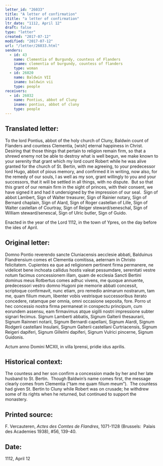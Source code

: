 ```yaml
---
letter_id: "26033"
title: "A letter of confirmation"
ititle: "a letter of confirmation"
ltr_date: "1112, April 12"
draft: false
type: "letter"
created: "2017-07-12"
modified: "2017-07-12"
url: "/letter/26033.html"
senders:
  - id: 43
    name: Clementia of Burgundy, countess of Flanders
    iname: clementia of burgundy, countess of flanders
    type: woman
  - id: 26020
    name: Baldwin VII
    iname: baldwin vii
    type: people
receivers:
  - id: 26032
    name: Pontius, abbot of Cluny
    iname: pontius, abbot of cluny
    type: people
---
```

<h2> Translated letter:</h2><p>To the lord Pontius, abbot of the holy church of Cluny, Baldwin count of Flanders and countess Clementia, [wish] eternal happiness in Christ.&nbsp; Desiring that those things that pertain to religion remain firm, so that a shrewd enemy not be able to destroy what is well begun, we make known to your serenity that grant which my lord count Robert while he was alive granted for the church of St. Bertin, with me agreeing, to your predecessor lord Hugo, abbot of pious memory, and confirmed it in writing, now also, for the remedy of our souls, I as well as my son, grant willingly to you and your successors, that it will be settled in all things, with no dispute.&nbsp; But so that this grant of our remain firm in the sight of princes, with their consent, we have signed it and had it undersigned by the impression of our seal.&nbsp; Sign of abbot Lambert, Sign of Walter treasurer, Sign of Rainier notary, Sign of Bernard chaplain, Sign of Alard, Sign of Roger castellan of Lille, Sign of Walter castellan of Courtray, Sign of Reiger steward/seneschal, Sign of William steward/senescal, Sign of Ulric butler, Sign of Guido.</p><p>Enacted in the year of the Lord 1112, in the town of Ypres, on the day before the ides of April.</p><h2 class="mt-4"> Original letter:</h2><p>Domno Pontio reverendo sancte Cluniacensis aecclesie abbati, Balduinus Flandrensium comes et Clementia comitissa, aeternam in Christo felicitatem. Cupientes ea que ad religionem pertinent firma permanere, ne videlicet bene inchoata callidus hostis valeat pessumdare, serenitati vestre notum facimus concessionem illam, quam de ecclesia Sancti Bertini dominus meus Rotbertus comes adhuc vivens, me quoque annuente, predecessori vestro domno Hugoni pie memorie abbati concessit, scriptoque confirmavit, nunc etiam, pro remedio animarum nostrarum, tam me, quam filium meum, libenter vobis vestrisque successoribus iterato concedere, ratamque per omnia, omni occasione seposita, fore. Porro ut hec concessio nostra firma permaneat in conspectu principum, cum eorundem assensu, eam firmavimus atque sigilli nostri impressione subter signari fecimus. Signum Lamberti abbatis, Signum Galterii thesaurarii, Signum Rainneri notarii, Signum Bernardi capellani, Signum Alardi, Signum Rodgerii castellani Insulani, Signum Galterii castellani Curtriacensis, Signum Reigeri dapiferi, Signum Gillelmi dapiferi, Signum Vulrici pincerne, Signum Guidonis.</p><p>Actum anno Domini MCXII, in villa Iprensi, pridie idus aprilis.</p><h2 class="mt-4"> Historical context:</h2><p>The countess and her son confirm a concession made by her and her late husband to St. Bertin.&nbsp; Though Baldwin’s name comes first, the message clearly comes from Clementia (“tam me quam filium meum”).&nbsp; The countess had given St. Bertin to Cluny while Robert was on crusade; he withdrew some of its rights when he returned, but continued to support the monastery.&nbsp;&nbsp;</p><h2 class="mt-4"> Printed source:</h2><p>F. Vercauteren,&nbsp;<i>Actes des Comtes de Flandres</i>, 1071-1128 (Brussels:&nbsp; Palais des Academies 1938),&nbsp;#56, 139-40.</p><h2 class="mt-4"> Date:</h2>1112, April 12